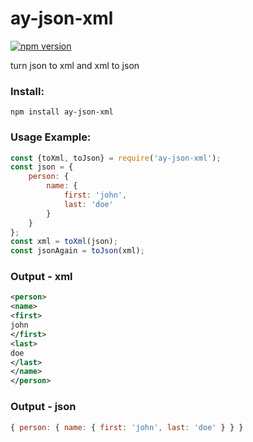 # ay-json-xml
[![npm version](https://img.shields.io/badge/npm-1.0.1-green.svg)](https://www.npmjs.com/package/ay-json-xml)

turn json to xml and xml to json

### Install:
```
npm install ay-json-xml
```
### Usage Example:
```javascript
const {toXml, toJson} = require('ay-json-xml');
const json = {
	person: {
		name: {
			first: 'john',
			last: 'doe'
		}
	}
};
const xml = toXml(json);
const jsonAgain = toJson(xml);
```

### Output - xml
```xml
<person>
<name>
<first>
john
</first>
<last>
doe
</last>
</name>
</person>
```
### Output - json
```javascript
{ person: { name: { first: 'john', last: 'doe' } } }
```